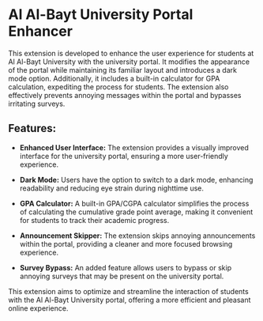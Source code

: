 # Al Al-Bayt University Portal Enhancer

This extension is developed to enhance the user experience for students at Al Al-Bayt University with the university portal. It modifies the appearance of the portal while maintaining its familiar layout and introduces a dark mode option. Additionally, it includes a built-in calculator for GPA calculation, expediting the process for students. The extension also effectively prevents annoying messages within the portal and bypasses irritating surveys.

## Features:

- **Enhanced User Interface:** The extension provides a visually improved interface for the university portal, ensuring a more user-friendly experience.

- **Dark Mode:** Users have the option to switch to a dark mode, enhancing readability and reducing eye strain during nighttime use.

- **GPA Calculator:** A built-in GPA/CGPA calculator simplifies the process of calculating the cumulative grade point average, making it convenient for students to track their academic progress.

- **Announcement Skipper:** The extension skips annoying announcements within the portal, providing a cleaner and more focused browsing experience.

- **Survey Bypass:** An added feature allows users to bypass or skip annoying surveys that may be present on the university portal.

This extension aims to optimize and streamline the interaction of students with the Al Al-Bayt University portal, offering a more efficient and pleasant online experience.
